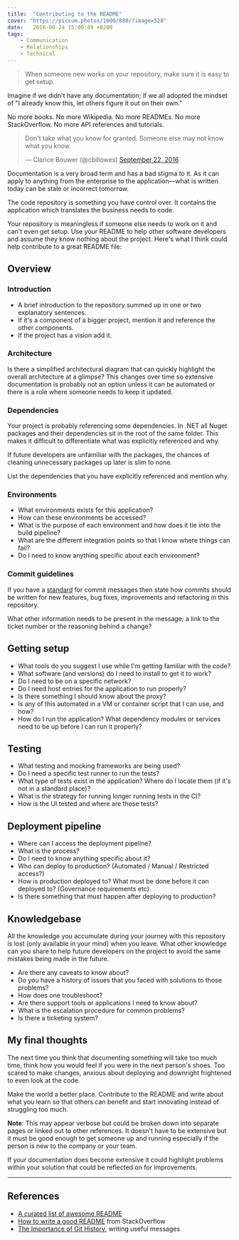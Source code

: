 ```yaml
---
title:  "Contributing to the README"
cover: "https://picsum.photos/1600/800/?image=528"
date:   2016-09-24 15:00:49 +0200
tags:
    - Communication
    - Relationships
    - Technical
---
```


> When someone new works on your repository, make sure it is easy to get setup.

Imagine if we didn't have any documentation; if we all adopted the mindset of
"I already know this, let others figure it out on their own."

No more books. No more Wikipedia. No more READMEs. No more StackOverflow.
No more API references and tutorials.

<blockquote class="twitter-tweet" data-lang="en">
  <p lang="en" dir="ltr">
    Don&#39;t take what you know for granted. Someone else may not know what
    you know.
  </p>&mdash; Clarice Bouwer (@cbillowes)
  <a href="https://twitter.com/cbillowes/status/779058105439182852">
    September 22, 2016
  </a>
</blockquote>

Documentation is a very broad term and has a bad stigma to it. As it can apply
to anything from the enterprise to the application—what is written today can be
stale or incorrect tomorrow.

The code repository is something you have control over. It contains the
application which translates the business needs to code.

Your repository is meaningless if someone else needs to work on it and can't
even get setup. Use your README to help other software developers and assume
they know nothing about the project. Here's what I think could help contribute
to a great README file:

## Overview

### Introduction

-   A brief introduction to the repository summed up in one or two explanatory
    sentences.
-   If it's a component of a bigger project, mention it and reference the other
    components.
-   If the project has a vision add it.

### Architecture

Is there a simplified architectural diagram that can quickly highlight the
overall architecture at a glimpse? This changes over time so extensive
documentation is probably not an option unless it can be automated or there is
a role where someone needs to keep it updated.

### Dependencies

Your project is probably referencing some dependencies. In .NET all Nuget
packages and their dependencies sit in the root of the same folder. This makes
it difficult to differentiate what was explicitly referenced and why.

If future developers are unfamiliar with the packages, the chances of cleaning
unnecessary packages up later is slim to none.

List the dependencies that you have explicitly referenced and mention why.

### Environments

-   What environments exists for this application?
-   How can these environments be accessed?
-   What is the purpose of each environment and how does it tie into the build
    pipeline?
-   What are the different integration points so that I know where things can fail?
-   Do I need to know anything specific about each environment?

### Commit guidelines

If you have a [standard](/blog/importance-of-git-history/#useful-messages)
for commit messages then state how commits should be written for new features,
bug fixes, improvements and refactoring in this repository.

What other information needs to be present in the message; a link to the ticket
number or the reasoning behind a change?

## Getting setup

-   What tools do you suggest I use while I'm getting familiar with the code?
-   What software (and versions) do I need to install to get it to work?
-   Do I need to be on a specific network?
-   Do I need host entries for the application to run properly?
-   Is there something I should know about the proxy?
-   Is any of this automated in a VM or container script that I can use, and how?
-   How do I run the application? What dependency modules or services need to be
    up before I can run it properly?

## Testing

-   What testing and mocking frameworks are being used?
-   Do I need a specific test runner to run the tests?
-   What type of tests exist in the application? Where do I locate them (if it's
    not in a standard place)?
-   What is the strategy for running longer running tests in the CI?
-   How is the UI tested and where are those tests?

## Deployment pipeline

-   Where can I access the deployment pipeline?
-   What is the process?
-   Do I need to know anything specific about it?
-   Who can deploy to production? (Automated / Manual / Restricted access?)
-   How is production deployed to? What must be done before it can deployed to?
    (Governance requirements etc)
-   Is there something that must happen after deploying to production?

## Knowledgebase

All the knowledge you accumulate during your journey with this repository is
lost (only available in your mind) when you leave. What other knowledge can
you share to help future developers on the project to avoid the same mistakes
being made in the future.

-   Are there any caveats to know about?
-   Do you have a history of issues that you faced with solutions to those
    problems?
-   How does one troubleshoot?
-   Are there support tools or applications I need to know about?
-   What is the escalation procedure for common problems?
-   Is there a ticketing system?

## My final thoughts

The next time you think that documenting something will take too much time,
think how you would feel if you were in the next person's shoes. Too scared to
make changes, anxious about deploying and downright frightened to even look
at the code.

Make the world a better place. Contribute to the README and write about what
you learn so that others can benefit and start innovating instead of struggling
too much.

**Note**: This may appear verbose but could be broken down into separate pages
or linked out to other references. It doesn't have to be extensive but it
must be good enough to get someone up and running especially if the person is
new to the company or your team.

If your documentation does become extensive it could highlight problems within
your solution that could be reflected on for improvements.

* * *

## References

-   [A curated list of awesome README](https://github.com/matiassingers/awesome-readme)
-   [How to write a good README](http://stackoverflow.com/questions/2304863/how-to-write-a-good-readme)
    from StackOverflow
-   [The Importance of Git History](/blog/importance-of-git-history/#useful-messages),
    writing useful messages

<script async src="//platform.twitter.com/widgets.js" charset="utf-8"></script>
